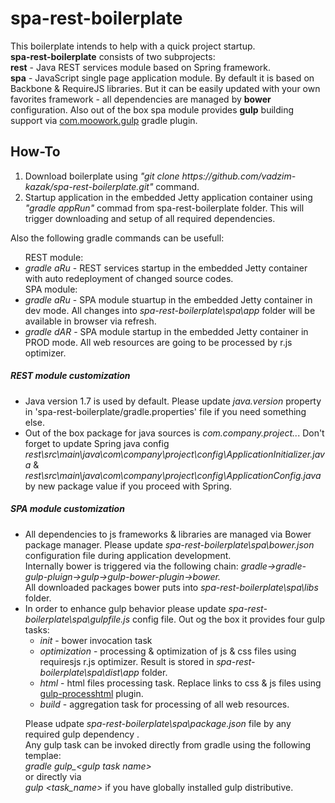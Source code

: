 # spa-rest-boilerplate
This boilerplate intends to help with a quick project startup.</br> 
<b>spa-rest-boilerplate</b> consists of two subprojects:</br>
<b>rest</b> - Java REST services module based on Spring framework.</br>
<b>spa</b> - JavaScript single page application module. By default it is based on Backbone & RequireJS libraries. But it can be easily updated with your own favorites framework - all dependencies are managed by <b>bower</b> configuration. Also out of the box spa module provides <b>gulp</b> building support via <a href="https://github.com/srs/gradle-gulp-plugin">com.moowork.gulp</a> gradle plugin.

<h2>How-To</h2>

<ol>
<li>Download boilerplate using <i>"git clone https://github.com/vadzim-kazak/spa-rest-boilerplate.git"</i> command.</li>
<li>Startup application in the embedded Jetty application container using <i>"gradle appRun"</i> commad from spa-rest-boilerplate folder. This will trigger downloading and setup of all required dependencies.</li>
</ol>

Also the following gradle commands can be usefull:</br>
<ul>
  REST module:</br>
  <li><i>gradle aRu</i> - REST services startup in the embedded Jetty container with auto redeployment of changed source codes.</li>
  SPA module:
  <li><i>gradle aRu</i> - SPA module stuartup in the embedded Jetty container in dev mode. All changes into <i>spa-rest-boilerplate\spa\app</i> folder will be available in browser via refresh.</li>
  <li><i>gradle dAR</i> - SPA module startup in the embedded Jetty container in PROD mode. All web resources are going to be processed by r.js optimizer.</li>
</ul>

<h5>REST module customization</h5>
<ul>
  <li>Java version 1.7 is used by default. Please update <i>java.version</i> property in 'spa-rest-boilerplate/gradle.properties' file if you need something else.</li>
  <li>Out of the box package for java sources is <i>com.company.project..</i>. Don't forget to update Spring java config  <i>rest\src\main\java\com\company\project\config\ApplicationInitializer.java</i> & <i>rest\src\main\java\com\company\project\config\ApplicationConfig.java</i> by new package value if you proceed with Spring.</li>
</ul>

<h5>SPA module customization</h5>
<ul>
  <li>All dependencies to js frameworks & libraries are managed via Bower package manager. Please update <i>spa-rest-boilerplate\spa\bower.json</i> configuration file during application development.</br> Internally bower is triggered via the following chain: <i>gradle->gradle-gulp-pluign->gulp->gulp-bower-plugin->bower.</i></br> All downloaded packages bower puts into <i>spa-rest-boilerplate\spa\libs</i> folder.</li>
  <li>In order to enhance gulp behavior please update <i>spa-rest-boilerplate\spa\gulpfile.js</i> config file. Out og the box it provides four gulp tasks:</br>
  <ul>
    <li><i>init</i> - bower invocation task</li>
    <li><i>optimization</i> - processing & optimization of js & css files using requiresjs r.js optimizer. Result is stored in <i>spa-rest-boilerplate\spa\dist\app</i> folder.</li>
    <li><i>html</i> - html files processing task. Replace links to css & js files using <a href="https://github.com/Wildhoney/gulp-processhtml">gulp-processhtml</a> plugin.</li>
    <li><i>build</i> - aggregation task for processing of all web resources.</li>
  </ul>
  
  Please udpate <i>spa-rest-boilerplate\spa\package.json</i> file by any required gulp dependency .</br>
  Any gulp task can be invoked directly from gradle using the following templae:</br>
  <i>gradle gulp_&lt;gulp task name&gt;</i></br>
  or directly via</br>
  <i>gulp &lt;task_name&gt;</i> if you have globally installed gulp distributive.
  </li>
</ul>


